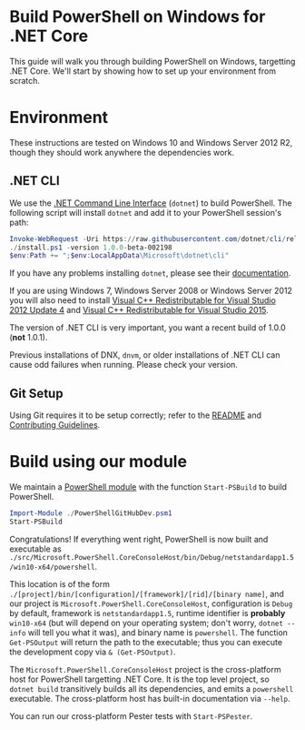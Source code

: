 Build PowerShell on Windows for .NET Core
=========================================

This guide will walk you through building PowerShell on Windows,
targetting .NET Core. We'll start by showing how to set up your
environment from scratch.

Environment
===========

These instructions are tested on Windows 10 and Windows Server 2012
R2, though they should work anywhere the dependencies work.

.NET CLI
--------

We use the [.NET Command Line Interface][dotnet-cli] (`dotnet`) to
build PowerShell. The following script will install `dotnet` and add
it to your PowerShell session's path:

```powershell
Invoke-WebRequest -Uri https://raw.githubusercontent.com/dotnet/cli/rel/1.0.0/scripts/obtain/install.ps1 -OutFile install.ps1
./install.ps1 -version 1.0.0-beta-002198
$env:Path += ";$env:LocalAppData\Microsoft\dotnet\cli"
```

If you have any problems installing `dotnet`, please see their
[documentation][cli-docs].

If you are using Windows 7, Windows Server 2008 or Windows Server 2012
you will also need to install
[Visual C++ Redistributable for Visual Studio 2012 Update 4][redist-2012]
and [Visual C++ Redistributable for Visual Studio 2015][redist-2015].

The version of .NET CLI is very important, you want a recent build of
1.0.0 (**not** 1.0.1).

Previous installations of DNX, `dnvm`, or older installations of .NET
CLI can cause odd failures when running. Please check your version.

[dotnet-cli]: https://github.com/dotnet/cli#new-to-net-cli
[cli-docs]: https://dotnet.github.io/getting-started/
[redist-2012]: https://www.microsoft.com/en-us/download/confirmation.aspx?id=30679
[redist-2015]: https://www.microsoft.com/en-us/download/details.aspx?id=48145

Git Setup
---------

Using Git requires it to be setup correctly; refer to the
[README](../../README.md) and
[Contributing Guidelines](../../CONTRIBUTING.md).

Build using our module
======================

We maintain a [PowerShell module](../../PowerShellGitHubDev.psm1) with
the function `Start-PSBuild` to build PowerShell.

```powershell
Import-Module ./PowerShellGitHubDev.psm1
Start-PSBuild
```

Congratulations! If everything went right, PowerShell is now built and
executable as `./src/Microsoft.PowerShell.CoreConsoleHost/bin/Debug/netstandardapp1.5/win10-x64/powershell`.

This location is of the form
`./[project]/bin/[configuration]/[framework]/[rid]/[binary name]`, and
our project is `Microsoft.PowerShell.CoreConsoleHost`, configuration is `Debug`
by default, framework is `netstandardapp1.5`, runtime identifier is
**probably** `win10-x64` (but will depend on your operating system;
don't worry, `dotnet --info` will tell you what it was), and binary
name is `powershell`. The function `Get-PSOutput` will return the path
to the executable; thus you can execute the development copy via `&
(Get-PSOutput)`.

The `Microsoft.PowerShell.CoreConsoleHost` project is the cross-platform host for
PowerShell targetting .NET Core. It is the top level project, so
`dotnet build` transitively builds all its dependencies, and emits a
`powershell` executable. The cross-platform host has built-in
documentation via `--help`.

You can run our cross-platform Pester tests with `Start-PSPester`.
